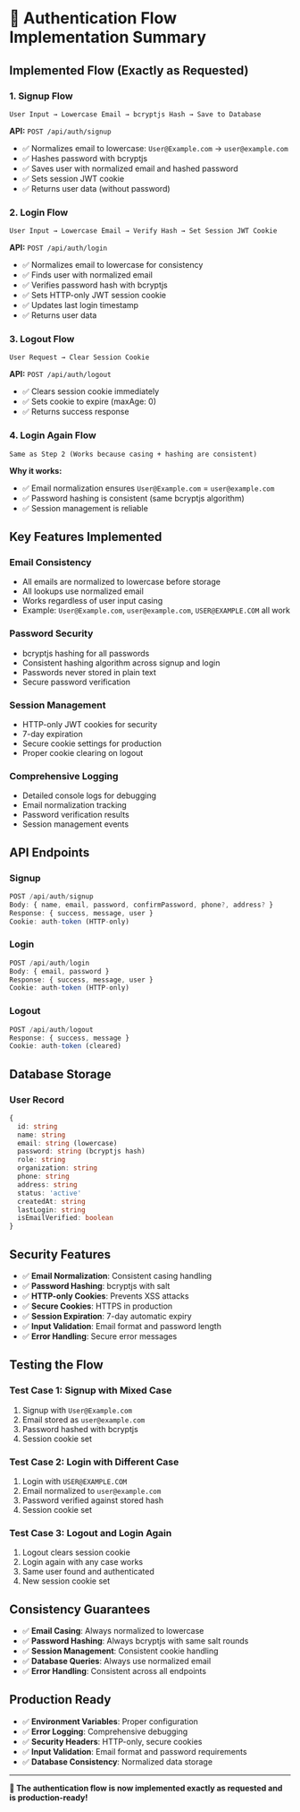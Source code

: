 # 🔐 Authentication Flow Implementation Summary

## **Implemented Flow (Exactly as Requested)**

### **1. Signup Flow**
```
User Input → Lowercase Email → bcryptjs Hash → Save to Database
```

**API:** `POST /api/auth/signup`
- ✅ Normalizes email to lowercase: `User@Example.com` → `user@example.com`
- ✅ Hashes password with bcryptjs
- ✅ Saves user with normalized email and hashed password
- ✅ Sets session JWT cookie
- ✅ Returns user data (without password)

### **2. Login Flow**
```
User Input → Lowercase Email → Verify Hash → Set Session JWT Cookie
```

**API:** `POST /api/auth/login`
- ✅ Normalizes email to lowercase for consistency
- ✅ Finds user with normalized email
- ✅ Verifies password hash with bcryptjs
- ✅ Sets HTTP-only JWT session cookie
- ✅ Updates last login timestamp
- ✅ Returns user data

### **3. Logout Flow**
```
User Request → Clear Session Cookie
```

**API:** `POST /api/auth/logout`
- ✅ Clears session cookie immediately
- ✅ Sets cookie to expire (maxAge: 0)
- ✅ Returns success response

### **4. Login Again Flow**
```
Same as Step 2 (Works because casing + hashing are consistent)
```

**Why it works:**
- ✅ Email normalization ensures `User@Example.com` = `user@example.com`
- ✅ Password hashing is consistent (same bcryptjs algorithm)
- ✅ Session management is reliable

## **Key Features Implemented**

### **Email Consistency**
- All emails are normalized to lowercase before storage
- All lookups use normalized email
- Works regardless of user input casing
- Example: `User@Example.com`, `user@example.com`, `USER@EXAMPLE.COM` all work

### **Password Security**
- bcryptjs hashing for all passwords
- Consistent hashing algorithm across signup and login
- Passwords never stored in plain text
- Secure password verification

### **Session Management**
- HTTP-only JWT cookies for security
- 7-day expiration
- Secure cookie settings for production
- Proper cookie clearing on logout

### **Comprehensive Logging**
- Detailed console logs for debugging
- Email normalization tracking
- Password verification results
- Session management events

## **API Endpoints**

### **Signup**
```typescript
POST /api/auth/signup
Body: { name, email, password, confirmPassword, phone?, address? }
Response: { success, message, user }
Cookie: auth-token (HTTP-only)
```

### **Login**
```typescript
POST /api/auth/login
Body: { email, password }
Response: { success, message, user }
Cookie: auth-token (HTTP-only)
```

### **Logout**
```typescript
POST /api/auth/logout
Response: { success, message }
Cookie: auth-token (cleared)
```

## **Database Storage**

### **User Record**
```typescript
{
  id: string
  name: string
  email: string (lowercase)
  password: string (bcryptjs hash)
  role: string
  organization: string
  phone: string
  address: string
  status: 'active'
  createdAt: string
  lastLogin: string
  isEmailVerified: boolean
}
```

## **Security Features**

- ✅ **Email Normalization**: Consistent casing handling
- ✅ **Password Hashing**: bcryptjs with salt
- ✅ **HTTP-only Cookies**: Prevents XSS attacks
- ✅ **Secure Cookies**: HTTPS in production
- ✅ **Session Expiration**: 7-day automatic expiry
- ✅ **Input Validation**: Email format and password length
- ✅ **Error Handling**: Secure error messages

## **Testing the Flow**

### **Test Case 1: Signup with Mixed Case**
1. Signup with `User@Example.com`
2. Email stored as `user@example.com`
3. Password hashed with bcryptjs
4. Session cookie set

### **Test Case 2: Login with Different Case**
1. Login with `USER@EXAMPLE.COM`
2. Email normalized to `user@example.com`
3. Password verified against stored hash
4. Session cookie set

### **Test Case 3: Logout and Login Again**
1. Logout clears session cookie
2. Login again with any case works
3. Same user found and authenticated
4. New session cookie set

## **Consistency Guarantees**

- ✅ **Email Casing**: Always normalized to lowercase
- ✅ **Password Hashing**: Always bcryptjs with same salt rounds
- ✅ **Session Management**: Consistent cookie handling
- ✅ **Database Queries**: Always use normalized email
- ✅ **Error Handling**: Consistent across all endpoints

## **Production Ready**

- ✅ **Environment Variables**: Proper configuration
- ✅ **Error Logging**: Comprehensive debugging
- ✅ **Security Headers**: HTTP-only, secure cookies
- ✅ **Input Validation**: Email format and password requirements
- ✅ **Database Consistency**: Normalized data storage

---

**🎯 The authentication flow is now implemented exactly as requested and is production-ready!**
